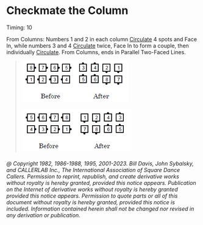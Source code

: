 
# Checkmate the Column

Timing: 10

From Columns: Numbers 1 and 2 in each column [Circulate](../b1/circulate.md) 4 spots and Face In, while
numbers 3 and 4 [Circulate](../b1/circulate.md) twice, Face In to form a couple,
then individually [Circulate](../b1/circulate.md). 
From Columns, ends in Parallel Two-Faced Lines.

> 
> ![alt](checkmate_1a.png)![alt](checkmate_1b.png)
> 
> ![alt](checkmate_2a.png)![alt](checkmate_2b.png)
>

###### @ Copyright 1982, 1986-1988, 1995, 2001-2023. Bill Davis, John Sybalsky, and CALLERLAB Inc., The International Association of Square Dance Callers. Permission to reprint, republish, and create derivative works without royalty is hereby granted, provided this notice appears. Publication on the Internet of derivative works without royalty is hereby granted provided this notice appears. Permission to quote parts or all of this document without royalty is hereby granted, provided this notice is included. Information contained herein shall not be changed nor revised in any derivation or publication.
